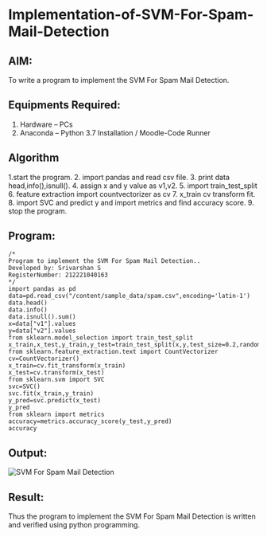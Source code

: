 # Implementation-of-SVM-For-Spam-Mail-Detection

## AIM:
To write a program to implement the SVM For Spam Mail Detection.

## Equipments Required:
1. Hardware – PCs
2. Anaconda – Python 3.7 Installation / Moodle-Code Runner

## Algorithm
1.start the program.
2. import pandas and read csv file.
3. print data head,info(),isnull().
4. assign x and y value as v1,v2.
5. import train_test_split
6. feature extraction import countvectorizer as cv
7. x_train cv transform fit.
8. import SVC and predict y and import metrics and find accuracy score.
9. stop the program. 

## Program:
```
/*
Program to implement the SVM For Spam Mail Detection..
Developed by: Srivarshan S 
RegisterNumber: 212221040163  
*/
import pandas as pd
data=pd.read_csv("/content/sample_data/spam.csv",encoding='latin-1')
data.head()
data.info()
data.isnull().sum()
x=data["v1"].values
y=data["v2"].values
from sklearn.model_selection import train_test_split
x_train,x_test,y_train,y_test=train_test_split(x,y,test_size=0.2,random_state=0)
from sklearn.feature_extraction.text import CountVectorizer
cv=CountVectorizer()
x_train=cv.fit_transform(x_train)
x_test=cv.transform(x_test)
from sklearn.svm import SVC
svc=SVC()
svc.fit(x_train,y_train)
y_pred=svc.predict(x_test)
y_pred
from sklearn import metrics
accuracy=metrics.accuracy_score(y_test,y_pred)
accuracy
```

## Output:
![SVM For Spam Mail Detection]()


## Result:
Thus the program to implement the SVM For Spam Mail Detection is written and verified using python programming.
